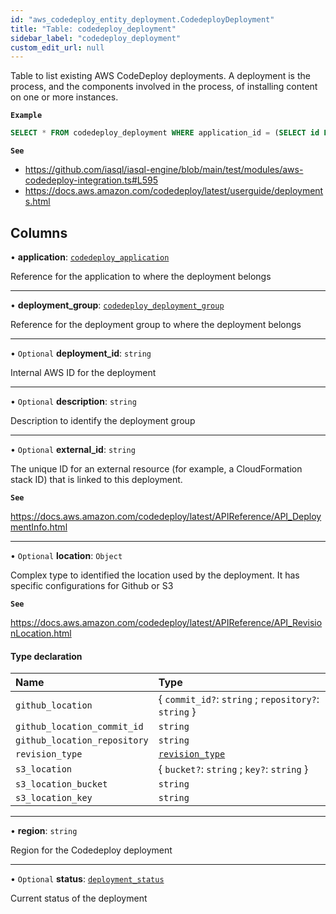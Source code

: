 ```yaml
---
id: "aws_codedeploy_entity_deployment.CodedeployDeployment"
title: "Table: codedeploy_deployment"
sidebar_label: "codedeploy_deployment"
custom_edit_url: null
---
```


Table to list existing AWS CodeDeploy deployments. A deployment is the process, and the components involved in the process,
of installing content on one or more instances.

**`Example`**

```sql
SELECT * FROM codedeploy_deployment WHERE application_id = (SELECT id FROM codedeploy_application WHERE name = 'application_name');
```

**`See`**

 - https://github.com/iasql/iasql-engine/blob/main/test/modules/aws-codedeploy-integration.ts#L595
 - https://docs.aws.amazon.com/codedeploy/latest/userguide/deployments.html

## Columns

• **application**: [`codedeploy_application`](aws_codedeploy_entity_application.CodedeployApplication.md)

Reference for the application to where the deployment belongs

___

• **deployment\_group**: [`codedeploy_deployment_group`](aws_codedeploy_entity_deploymentGroup.CodedeployDeploymentGroup.md)

Reference for the deployment group to where the deployment belongs

___

• `Optional` **deployment\_id**: `string`

Internal AWS ID for the deployment

___

• `Optional` **description**: `string`

Description to identify the deployment group

___

• `Optional` **external\_id**: `string`

The unique ID for an external resource (for example, a CloudFormation stack ID) that is linked to this deployment.

**`See`**

https://docs.aws.amazon.com/codedeploy/latest/APIReference/API_DeploymentInfo.html

___

• `Optional` **location**: `Object`

Complex type to identified the location used by the deployment. It has specific configurations
for Github or S3

**`See`**

https://docs.aws.amazon.com/codedeploy/latest/APIReference/API_RevisionLocation.html

#### Type declaration

| Name | Type |
| :------ | :------ |
| `github_location` | { `commit_id?`: `string` ; `repository?`: `string`  } |
| `github_location_commit_id` | `string` |
| `github_location_repository` | `string` |
| `revision_type` | [`revision_type`](../enums/aws_codedeploy_entity_deployment.RevisionType.md) |
| `s3_location` | { `bucket?`: `string` ; `key?`: `string`  } |
| `s3_location_bucket` | `string` |
| `s3_location_key` | `string` |

___

• **region**: `string`

Region for the Codedeploy deployment

___

• `Optional` **status**: [`deployment_status`](../enums/aws_codedeploy_entity_deployment.DeploymentStatusEnum.md)

Current status of the deployment
